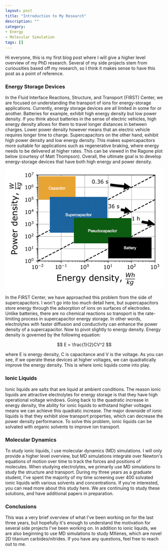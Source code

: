 ```yaml
---
layout: post
title: "Introduction to My Research"
description: ""
category: 
- Energy
- Molecular Simulation
tags: []
---
```


Hi everyone, this is my first blog post where I will give a higher
level overview of my PhD research.  Several of my side projects stem
from curiousities based off my research, so I think it makes sense to
have this post as a point of reference.

### Energy Storage Devices

In the Fluid Interface Reactions, Structure, and Transport (FIRST)
Center, we are focused on understanding the transport of ions for
energy-storage applications.  Currently, energy storage devices are
all limited in some for or another.  Batteries for example, exhibit
high energy density but low power density.  If you think about
batteries in the sense of electric vehicles, high energy density
allows for them to travel longer distances in between charges.  Lower
power density however means that an electric vehicle requires longer
time to charge.  Supercapacitors on the other hand, exhibit high power
density and low energy density.  This makes supercapacitors more
suitable for applications such as regenerative braking, where energy
needs to be delivered at higher rates.  This can be viewed in the
Ragone plot below (courtesy of Matt Thompson).  Overall, the ultimate goal is
to develop energy-storage devices that have both high energy and power
density.

![Ragone](/images/blog/aug19/ragone.png)

In the FIRST Center, we have approached this problem from the side of
supercapacitors.  I won't go into too much detail here, but
supercapacitors store energy through the adsorption of ions on
surfaces of electrodes.  Unlike batteries, there are no chemical
reactions so transport is the rate-limiting process in supercapacitor
energy storage.  In other words, electrolytes with faster diffusion
and conductivity can enhance the power density of a supercapacitor.
Now to pivot slightly to energy density.  Energy density is governed
by the following equation:

$$
    E = \frac{1}{2}CV^2
$$

where E is energy density, C is capacitance and V is the voltage.  As
you can see, if we operate these devices at higher voltages, we can
quadratically improve the energy density.  This is where ionic liquids
come into play.

### Ionic Liquids
Ionic liquids are salts that are liquid at ambient conditions.  The
reason ionic liquids are attractive electrolytes for energy storage is
that they have high operational voltage windows.  Going back to the
quadratic increase in energy density, the ability for ionic liquids to
withstand higher voltages means we can achieve this quadratic
increase.  The major downside of ionic liquids is that they exhibit
slow transport properties, which can decrease the power density
performance.  To solve this problem, ionic liquids can be solvated
with organic solvents to improve ion transport.

### Molecular Dynamics
To study ionic liquids, I use molecular dynamics (MD) simulations.  I
will only provide a higher level overview, but MD simulations
integrate over Newton's equations of motion over time to track the
forces and positions of molecules.  When studying electrolytes, we
primarily use MD simulations to study the structure and transport.
During my three years as a graduate student, I've spent the majority
of my time screening over 400 solvated ionic liquids with various
solvents and concentrations.  If you're interested, you can read more
about this study here.  We are continuing to study these solutions,
and have additional papers in preparation.

### Conclusions
This was a very brief overview of what I've been working on for the
last three years, but hopefully it's enough to understand the
motivation for several side projects I've been working on.  In
addition to ionic liquids, we are also beginning to use MD simulations
to study MXenes, which are novel 2D titanium carbides/nitrides.  If
you have any questions, feel free to reach out to me.
